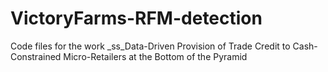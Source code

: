 # VictoryFarms-RFM-detection
 Code files for the work _ss_Data-Driven Provision of Trade Credit to Cash-Constrained Micro-Retailers at the Bottom of the Pyramid
